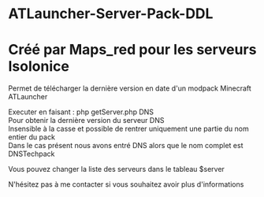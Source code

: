 # ATLauncher-Server-Pack-DDL
<h1>Créé par Maps_red pour les serveurs Isolonice</h1>
Permet de télécharger la dernière version en date d'un modpack Minecraft ATLauncher

Executer en faisant : php getServer.php DNS<br>
Pour obtenir la dernière version du serveur DNS<br>
Insensible à la casse et possible de rentrer uniquement une partie du nom entier du pack<br>
Dans le cas présent nous avons entré DNS alors que le nom complet est DNSTechpack<br>

Vous pouvez changer la liste des serveurs dans le tableau $server<br>


N'hésitez pas à me contacter si vous souhaitez avoir plus d'informations<br>
